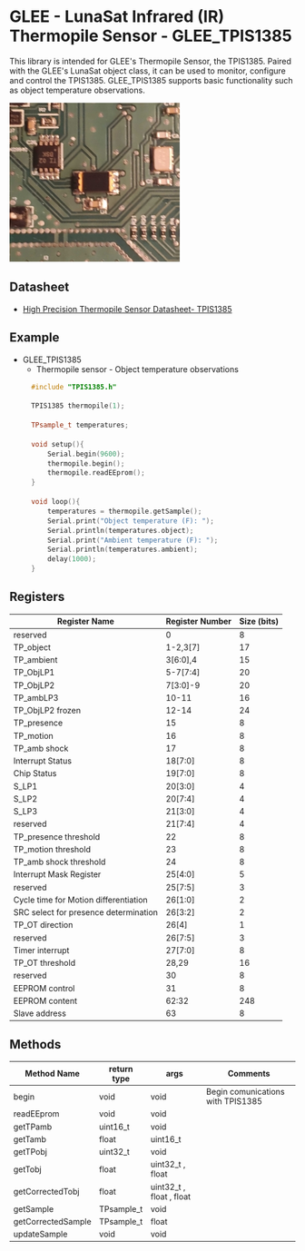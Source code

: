 # GLEE - LunaSat Infrared (IR) Thermopile Sensor - GLEE_TPIS1385

This library is intended for GLEE's Thermopile Sensor, the TPIS1385. Paired with the GLEE's LunaSat object class, it can be used to monitor, configure and control the TPIS1385. GLEE_TPIS1385 supports basic functionality such as object temperature observations.

![High Precision Thermopile Sensor - TPIS1385](/Docs/Images/TPIS1385_close_up.jpg )

## Datasheet
* [High Precision Thermopile Sensor Datasheet- TPIS1385](https://media.digikey.com/pdf/Data%20Sheets/Excelitas%20PDFs/TPiS_1S_1385.pdf)



## Example
* GLEE_TPIS1385
  * Thermopile sensor - Object temperature observations
  ```C++
    #include "TPIS1385.h"

    TPIS1385 thermopile(1);

    TPsample_t temperatures;

    void setup(){
        Serial.begin(9600);
        thermopile.begin();
        thermopile.readEEprom(); 
    }

    void loop(){
        temperatures = thermopile.getSample();
        Serial.print("Object temperature (F): ");      
        Serial.println(temperatures.object);
        Serial.print("Ambient temperature (F): "); 
        Serial.println(temperatures.ambient);
        delay(1000);
    }
    ```

## Registers

| Register Name | Register Number | Size (bits) |
|---|---|---|
| reserved | 0 | 8 |
| TP_object | 1-2,3[7] | 17 |
| TP_ambient | 3[6:0],4 | 15 |
| TP_ObjLP1 | 5-7[7:4] | 20 |
| TP_ObjLP2 | 7[3:0]-9 | 20 |
| TP_ambLP3 | 10-11 | 16 |
| TP_ObjLP2 frozen | 12-14 | 24 |
| TP_presence | 15 | 8 |
| TP_motion | 16 | 8 |
| TP_amb shock | 17 | 8 |
| Interrupt Status | 18[7:0] | 8 |
| Chip Status | 19[7:0] | 8 |
| S_LP1 | 20[3:0] | 4 |
| S_LP2 | 20[7:4] | 4 |
| S_LP3 | 21[3:0] | 4 |
| reserved | 21[7:4] | 4 |
| TP_presence threshold | 22 | 8 |
| TP_motion threshold | 23 | 8 |
| TP_amb shock threshold | 24 | 8 |
| Interrupt Mask Register | 25[4:0] | 5 |
| reserved | 25[7:5] | 3 |
| Cycle time for Motion differentiation | 26[1:0] | 2 |
| SRC select for presence determination | 26[3:2] | 2 |
| TP_OT direction | 26[4] | 1 |
| reserved | 26[7:5] | 3 |
| Timer interrupt | 27[7:0] | 8 |
| TP_OT threshold | 28,29 | 16 |
| reserved | 30 | 8 |
| EEPROM control | 31 | 8 |
| EEPROM content | 62:32 | 248 |
| Slave address | 63 | 8 |

## Methods 
| Method Name | return type | args | Comments |
|---|---|---|---|
| begin | void | void | Begin comunications with TPIS1385 |
| readEEprom | void | void | |
| getTPamb | uint16_t | void | |
| getTamb | float | uint16_t | |
| getTPobj | uint32_t | void | |
| getTobj | float | uint32_t , float | |
| getCorrectedTobj | float | uint32_t , float , float | |
| getSample | TPsample_t | void | |
| getCorrectedSample | TPsample_t | float | |
| updateSample | void | void | |